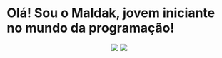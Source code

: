 # Olá! Sou o Maldak, jovem iniciante no mundo da programação!


<div margin="0" align="center">
<img src="https://github-readme-stats.vercel.app/api?username=Maldaak&show_icons=true&theme=dracula&border_radius=20">
<img src="https://github-readme-stats.vercel.app/api/top-langs/?username=Maldaak&layout=compact&theme=dracula&border_radius=20">
</div>

